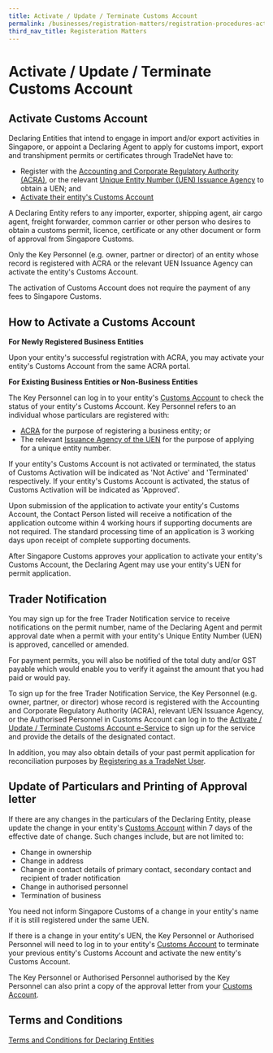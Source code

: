 ```yaml
---
title: Activate / Update / Terminate Customs Account
permalink: /businesses/registration-matters/registration-procedures-activate-update-terminate-customs-account
third_nav_title: Registeration Matters
---
```



# Activate / Update / Terminate Customs Account

## Activate Customs Account

Declaring Entities that intend to engage in import and/or export activities in Singapore, or appoint a Declaring Agent to apply for customs import, export and transhipment permits or certificates through TradeNet have to:

-   Register with the  [Accounting and Corporate Regulatory Authority (ACRA)](http://www.acra.gov.sg/), or the relevant  [Unique Entity Number (UEN) Issuance Agency](http://www.uen.gov.sg/)  to obtain a UEN; and
-   [Activate their entity's Customs Account](https://www.tradenet.gov.sg/TN41EFORM/tds/sp/splogin.do?action=init_acct)

A Declaring Entity refers to any importer, exporter, shipping agent, air cargo agent, freight forwarder, common carrier or other person who desires to obtain a customs permit, licence, certificate or any other document or form of approval from Singapore Customs.

Only the Key Personnel (e.g. owner, partner or director) of an entity whose record is registered with ACRA or the relevant UEN Issuance Agency can activate the entity's Customs Account.

The activation of Customs Account does not require the payment of any fees to Singapore Customs.

## How to Activate a Customs Account

**For Newly Registered Business Entities**

Upon your entity's successful registration with ACRA, you may activate your entity's Customs Account from the same ACRA portal.

**For Existing Business Entities or Non-Business Entities**

The Key Personnel can log in to your entity's  [Customs Account](https://www.tradenet.gov.sg/TN41EFORM/tds/sp/splogin.do?action=init_acct) to check the status of your entity's Customs Account. Key Personnel refers to an individual whose particulars are registered with:

-   [ACRA](http://www.acra.gov.sg/)  for the purpose of registering a business entity; or
-   The relevant  [Issuance Agency of the UEN](http://www.uen.gov.sg/) for the purpose of applying for a unique entity number.

If your entity's Customs Account is not activated or terminated, the status of Customs Activation will be indicated as 'Not Active' and 'Terminated' respectively. If your entity's Customs Account is activated, the status of Customs Activation will be indicated as 'Approved'.

Upon submission of the application to activate your entity's Customs Account, the Contact Person listed will receive a notification of the application outcome within 4 working hours if supporting documents are not required. The standard processing time of an application is 3 working days upon receipt of complete supporting documents.

After Singapore Customs approves your application to activate your entity's Customs Account, the Declaring Agent may use your entity's UEN for permit application.

## Trader Notification

You may sign up for the free Trader Notification service to receive notifications on the permit number, name of the Declaring Agent and permit approval date when a permit with your entity's Unique Entity Number (UEN) is approved, cancelled or amended.

For payment permits, you will also be notified of the total duty and/or GST payable which would enable you to verify it against the amount that you had paid or would pay.

To sign up for the free Trader Notification Service, the Key Personnel (e.g. owner, partner, or director) whose record is registered with the Accounting and Corporate Regulatory Authority (ACRA), relevant UEN Issuance Agency, or the Authorised Personnel in Customs Account can log in to the  [Activate / Update / Terminate Customs Account e-Service](https://www.tradenet.gov.sg/TN41EFORM/tds/sp/splogin.do?action=init_acct)  to sign up for the service and provide the details of the designated contact.

In addition, you may also obtain details of your past permit application for reconciliation purposes by  [Registering as a TradeNet User](https://www.tradenet.gov.sg/oratxweb/pfk/PfkMainServlet?pAction=FIRST&pStd=YES&pPortalId=ORATX&pContents=ora/HomeServlet?pTarget=registration).

## Update of Particulars and Printing of Approval letter

If there are any changes in the particulars of the Declaring Entity, please update the change in your entity's [Customs Account](https://www.tradenet.gov.sg/TN41EFORM/tds/sp/splogin.do?action=init_acct) within 7 days of the effective date of change. Such changes include, but are not limited to:

-   Change in ownership
-   Change in address
-   Change in contact details of primary contact, secondary contact and recipient of trader notification
-   Change in authorised personnel
-   Termination of business

You need not inform Singapore Customs of a change in your entity's name if it is still registered under the same UEN.

If there is a change in your entity's UEN, the Key Personnel or Authorised Personnel will need to log in to your entity's  [Customs Account](https://www.tradenet.gov.sg/TN41EFORM/tds/sp/splogin.do?action=init_acct) to terminate your previous entity's Customs Account and activate the new entity's Customs Account.

The Key Personnel or Authorised Personnel authorised by the Key Personnel can also print a copy of the approval letter from your  [Customs Account](https://www.tradenet.gov.sg/TN41EFORM/tds/sp/splogin.do?action=init_acct).

## Terms and Conditions

[Terms and Conditions for Declaring Entities](https://www.customs.gov.sg/-/media/cus/files/business/registering-to-trade/tcsdefinal.pdf?la=en&hash=662350F0FDCF3198A26464B9C2CE042D1B83C13C)
